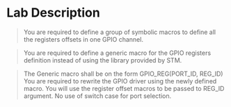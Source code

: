 # Lab Description
> You are required to define a group of symbolic macros to define all the registers offsets in one GPIO channel.

> You are required to define a generic macro for the GPIO registers definition instead of using the library provided by STM.

> The Generic macro shall be on the form GPIO_REG(PORT_ID, REG_ID)
You are required to rewrite the GPIO driver using the newly defined macro. You will use the register offset macros to be passed to REG_ID argument. No use of switch case for port selection.
